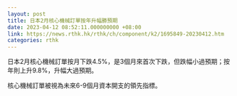 ```yaml
---
layout: post
title: 日本2月核心機械訂單按年升幅勝預期
date: 2023-04-12 08:52:11.000000000 +08:00
link: https://news.rthk.hk/rthk/ch/component/k2/1695849-20230412.htm
categories: rthk
---
```


日本2月核心機械訂單按月下跌4.5%，是3個月來首次下跌，但跌幅小過預期；按年則上升9.8%，升幅大過預期。

核心機械訂單被視為未來6-9個月資本開支的領先指標。
